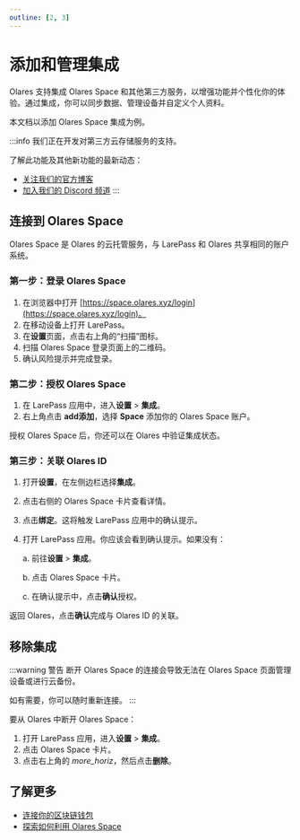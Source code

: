 ```yaml
---
outline: [2, 3]
---
```


# 添加和管理集成

Olares 支持集成 Olares Space 和其他第三方服务，以增强功能并个性化你的体验。通过集成，你可以同步数据、管理设备并自定义个人资料。

本文档以添加 Olares Space 集成为例。

:::info
我们正在开发对第三方云存储服务的支持。

了解此功能及其他新功能的最新动态：

* [关注我们的官方博客](https://blog.olares.xyz/)
* [加入我们的 Discord 频道](https://discord.com/invite/BzfqrgQPDK)
:::

## 连接到 Olares Space

Olares Space 是 Olares 的云托管服务，与 LarePass 和 Olares 共享相同的账户系统。

### 第一步：登录 Olares Space

1. 在浏览器中打开 [https://space.olares.xyz/login](https://space.olares.xyz/login)。
2. 在移动设备上打开 LarePass。
3. 在**设置**页面，点击右上角的“扫描”图标。
4. 扫描 Olares Space 登录页面上的二维码。
5. 确认风险提示并完成登录。

### 第二步：授权 Olares Space

1. 在 LarePass 应用中，进入**设置** > **集成**。
2. 右上角点击 **<span class="material-symbols-outlined">add</span>添加**，选择 **Space** 添加你的 Olares Space 账户。

授权 Olares Space 后，你还可以在 Olares 中验证集成状态。

### 第三步：关联 Olares ID

1. 打开**设置**，在左侧边栏选择**集成**。
2. 点击右侧的 Olares Space 卡片查看详情。
3. 点击**绑定**。这将触发 LarePass 应用中的确认提示。
4. 打开 LarePass 应用。你应该会看到确认提示。如果没有：

   a. 前往**设置** > **集成**。

   b. 点击 Olares Space 卡片。

   c. 在确认提示中，点击**确认**授权。

返回 Olares，点击**确认**完成与 Olares ID 的关联。

## 移除集成

:::warning 警告
断开 Olares Space 的连接会导致无法在 Olares Space 页面管理设备或进行云备份。

如有需要，你可以随时重新连接。
:::

要从 Olares 中断开 Olares Space：

1. 打开 LarePass 应用，进入**设置** > **集成**。
2. 点击 Olares Space 卡片。
3. 点击右上角的 <i class="material-icons">more_horiz</i>，然后点击**删除**。

## 了解更多

- [连接你的区块链钱包](./nft-image.md)
- [探索如何利用 Olares Space](../space/)